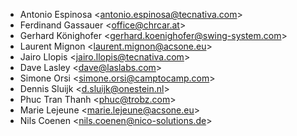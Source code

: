 - Antonio Espinosa \<<antonio.espinosa@tecnativa.com>\>
- Ferdinand Gassauer \<<office@chrcar.at>\>
- Gerhard Könighofer \<<gerhard.koenighofer@swing-system.com>\>
- Laurent Mignon \<<laurent.mignon@acsone.eu>\>
- Jairo Llopis \<<jairo.llopis@tecnativa.com>\>
- Dave Lasley \<<dave@laslabs.com>\>
- Simone Orsi \<<simone.orsi@camptocamp.com>\>
- Dennis Sluijk \<<d.sluijk@onestein.nl>\>
- Phuc Tran Thanh \<<phuc@trobz.com>\>
- Marie Lejeune \<<marie.lejeune@acsone.eu>\>
- Nils Coenen \<<nils.coenen@nico-solutions.de>\>
